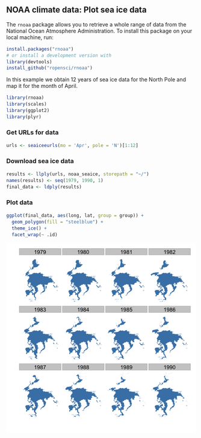 ## NOAA climate data: Plot sea ice data

The `rnoaa` package allows you to retrieve a whole range of data from the National Ocean Atmosphere Administration. To install this package on your local machine, run:


```r
install.packages("rnoaa")
# or install a development version with
library(devtools)
install_github("ropensci/rnoaa")
```
 
 In this example we obtain 12 years of sea ice data for the North Pole and map it for the month of April. 




```r
library(rnoaa)
library(scales)
library(ggplot2)
library(plyr)
```

### Get URLs for data


```r
urls <- seaiceeurls(mo = 'Apr', pole = 'N')[1:12]
```

### Download sea ice data


```r
results <- llply(urls, noaa_seaice, storepath = "~/")
names(results) <- seq(1979, 1990, 1)
final_data <- ldply(results)
```

### Plot data


```r
ggplot(final_data, aes(long, lat, group = group)) + 
  geom_polygon(fill = "steelblue") +
  theme_ice() +
  facet_wrap(~ .id)
```

![plot of chunk plot](figure/plot.png) 

